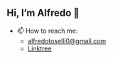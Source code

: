 ## Hi, I’m Alfredo 👋 
- 📫 How to reach me:
  - alfredotoselli0@gmail.com
  - [Linktree](https://linktr.ee/alfredotoselli) 
